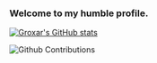 ### Welcome to my humble profile.

[![Groxar's GitHub stats](https://github-readme-stats-one-bice.vercel.app/api?username=raxorg&show_icons=true&include_all_commits=true&count_private=true&role=OWNER,COLLABORATOR)](https://github.com/raxorg/)

![Github Contributions](https://github-readme-streak-stats.herokuapp.com/?user=raxorg&hide_border=true)
